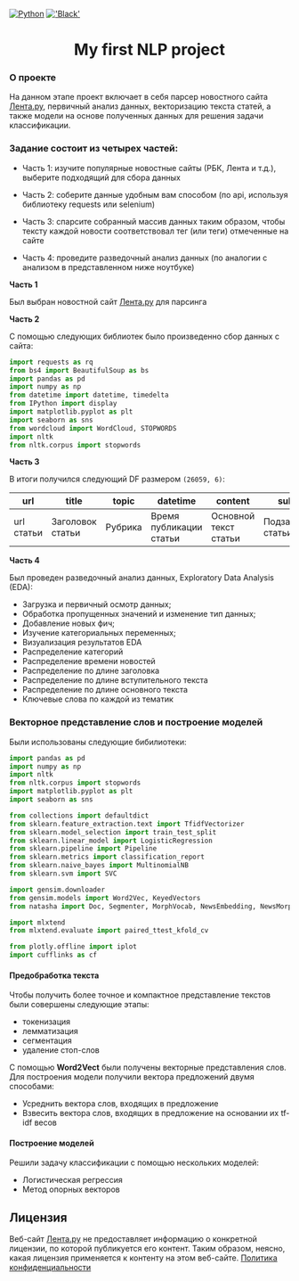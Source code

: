 <a name="readme-top"></a>

[![Python](https://img.shields.io/badge/Python-3776AB?style=for-the-badge&logo=python&logoColor=white)](https://python.org/)
[!['Black'](https://img.shields.io/badge/code_style-black-black?style=for-the-badge)](https://github.com/psf/black)

  <h1 align="center">My first NLP project</h1>

### О проекте

На данном этапе проект включает в себя парсер новостного сайта [Лента.ру](https://lenta.ru/), первичный анализ данных, векторизацию текста статей, а также модели на основе полученных данных для решения задачи классификации.

### Задание состоит из четырех частей:

* Часть 1: изучите популярные новостные сайты (РБК, Лента и т.д.), выберите подходящий для сбора данных

* Часть 2: соберите данные удобным вам способом (по api, используя библиотеку requests или selenium)

* Часть 3: спарсите собранный массив данных таким образом, чтобы тексту каждой новости соответствовал тег (или теги) отмеченные на сайте

* Часть 4: проведите разведочный анализ данных (по аналогии с анализом в представленном ниже ноутбуке) 


**Часть 1**

Был выбран новостной сайт [Лента.ру](https://lenta.ru/) для парсинга

**Часть 2**

C помощью следующих библиотек было произведенно сбор данных с сайта:
```python
import requests as rq
from bs4 import BeautifulSoup as bs
import pandas as pd
import numpy as np
from datetime import datetime, timedelta
from IPython import display
import matplotlib.pyplot as plt
import seaborn as sns
from wordcloud import WordCloud, STOPWORDS
import nltk
from nltk.corpus import stopwords
```

**Часть 3**

В итоги получился следующий DF размером `(26059, 6)`:

| url | title | topic | datetime | content | subtitle |
|----------|----------|----------|-|-|-|
| url статьи | Заголовок статьи | Рубрика | Время публикации статьи| Основной текст статьи | Подзаголовок статьи| 


**Часть 4**

Был проведен разведочный анализ данных, Exploratory Data Analysis (EDA):

- Загрузка и первичный осмотр данных;
- Обработка пропущенных значений и изменение тип данных;
- Добавление новых фич;
- Изучение категориальных переменных;
- Визуализация результатов EDA
- Распределение категорий
- Распределение времени новостей
- Распределение по длине заголовка
- Распределение по длине вступительного текста
- Распределение по длине основного текста
- Ключевые слова по каждой из тематик

### Векторное представление слов и построение моделей 
Были использованы следующие бибилиотеки:
```python
import pandas as pd
import numpy as np
import nltk
from nltk.corpus import stopwords
import matplotlib.pyplot as plt
import seaborn as sns

from collections import defaultdict
from sklearn.feature_extraction.text import TfidfVectorizer
from sklearn.model_selection import train_test_split
from sklearn.linear_model import LogisticRegression
from sklearn.pipeline import Pipeline
from sklearn.metrics import classification_report
from sklearn.naive_bayes import MultinomialNB
from sklearn.svm import SVC

import gensim.downloader
from gensim.models import Word2Vec, KeyedVectors
from natasha import Doc, Segmenter, MorphVocab, NewsEmbedding, NewsMorphTagger

import mlxtend
from mlxtend.evaluate import paired_ttest_kfold_cv

from plotly.offline import iplot
import cufflinks as cf
```
#### Предобработка текста
Чтобы получить более точное и компактное представление текстов были совершены следующие этапы:

- токенизация
- лемматизация 
- сегментация
- удаление стоп-слов

С помощью **Word2Vect** были получены векторные представления слов. 
Для построения модели получили вектора предложений двумя способами:
- Усреднить вектора слов, входящих в предложение
- Взвесить вектора слов, входящих в предложение на основании их tf-idf весов

#### Построение моделей
Решили задачу классификации с помощью нескольких моделей:
- Логистическая регрессия
- Метод опорных векторов

## Лицензия

Веб-сайт [Лента.ру](https://lenta.ru/) не предоставляет информацию о конкретной лицензии, по которой публикуется его контент. Таким образом, неясно, какая лицензия применяется к контенту на этом веб-сайте.
[Политика конфиденциальности](https://lenta.ru/info/posts/privacy_policy)

